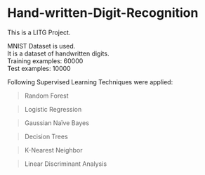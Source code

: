 # Hand-written-Digit-Recognition
This is a LITG Project.

MNIST Dataset is used.<br>
It is a dataset of handwritten digits.<br>
Training examples: 60000 <br>
Test examples: 10000

Following Supervised Learning Techniques were applied:
> Random Forest

> Logistic Regression

> Gaussian Naïve Bayes

> Decision Trees

> K-Nearest Neighbor

> Linear Discriminant Analysis
